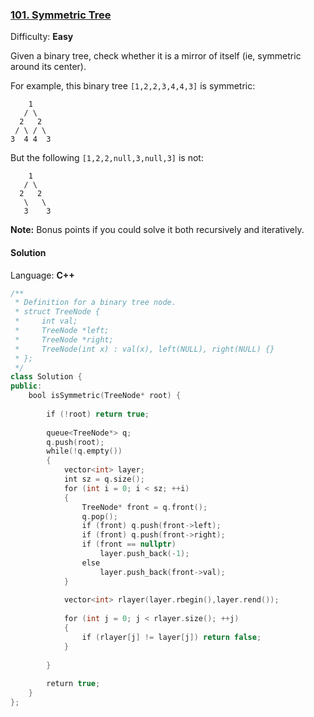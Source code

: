 ### [101\. Symmetric Tree](https://leetcode.com/problems/symmetric-tree/)

Difficulty: **Easy**


Given a binary tree, check whether it is a mirror of itself (ie, symmetric around its center).

For example, this binary tree `[1,2,2,3,4,4,3]` is symmetric:

```
    1
   / \
  2   2
 / \ / \
3  4 4  3
```

But the following `[1,2,2,null,3,null,3]` is not:

```
    1
   / \
  2   2
   \   \
   3    3
```

**Note:**
Bonus points if you could solve it both recursively and iteratively.


#### Solution

Language: **C++**

```c++
/**
 * Definition for a binary tree node.
 * struct TreeNode {
 *     int val;
 *     TreeNode *left;
 *     TreeNode *right;
 *     TreeNode(int x) : val(x), left(NULL), right(NULL) {}
 * };
 */
class Solution {
public:
    bool isSymmetric(TreeNode* root) {
        
        if (!root) return true;
        
        queue<TreeNode*> q;
        q.push(root);
        while(!q.empty())
        {
            vector<int> layer;
            int sz = q.size();
            for (int i = 0; i < sz; ++i)
            {
                TreeNode* front = q.front();
                q.pop();
                if (front) q.push(front->left);
                if (front) q.push(front->right);
                if (front == nullptr)
                    layer.push_back(-1);
                else
                    layer.push_back(front->val);
            }
            
            vector<int> rlayer(layer.rbegin(),layer.rend());
            
            for (int j = 0; j < rlayer.size(); ++j)
            {
                if (rlayer[j] != layer[j]) return false;
            }
            
        }
        
        return true;
    }
};
```
